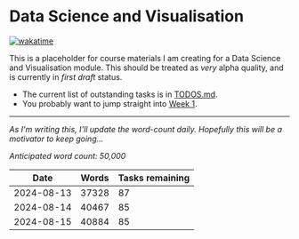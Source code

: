 # Data Science and Visualisation

[![wakatime](https://wakatime.com/badge/user/36bf122f-6a28-4b99-a221-4ae75be36620/project/353964d7-5f86-4ffe-8908-5c86f796865c.svg)](https://wakatime.com/badge/user/36bf122f-6a28-4b99-a221-4ae75be36620/project/353964d7-5f86-4ffe-8908-5c86f796865c)

This is a placeholder for course materials I am creating for a Data Science and
Visualisation module. This should be treated as _very_ alpha quality, and is
currently in _first draft_ status.

- The current list of outstanding tasks is in [TODOS.md](TODOS.md).
- You probably want to jump straight into [Week 1](01/1.0.md).

---

_As I'm writing this, I'll update the word-count daily. Hopefully this will be a
motivator to keep going..._

_Anticipated word count: 50,000_

| Date       | Words | Tasks remaining |
| ---------- | ----- | --------------- |
| 2024-08-13 | 37328 | 87              |
| 2024-08-14 | 40467 | 85              |
| 2024-08-15 | 40884 | 85              |
